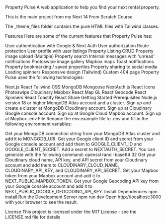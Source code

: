 Property Pulse
A web application to help you find your next rental property.

This is the main project from my Next 14 From Scratch Course

The _theme_files folder contains the pure HTML files with Tailwind classes.



Features
Here are some of the current features that Property Pulse has:

 User authentication with Google & Next Auth
 User authorization
 Route protection
 User profile with user listings
 Property Listing CRUD
 Property image upload (Multiple)
 Property search
 Internal messages with 'unread' notifications
 Photoswipe image gallery
 Mapbox maps
 Toast notifications
 Property bookmarking / saved properties
 Property sharing to social media
 Loading spinners
 Responsive design (Tailwind)
 Custom 404 page
Property Pulse uses the following technologies:

Next.js
React
Tailwind CSS
MongoDB
Mongoose
NextAuth.js
React Icons
Photoswipe
Cloudinary
Mapbox
React Map GL
React Geocode
React Spinners
React Toastify
React Share
Getting Started
Prerequisites
Node.js version 18 or higher
MongoDB Atlas account and a cluster. Sign up and create a cluster at MongoDB
Cloudinary account. Sign up at Cloudinary
Google console account. Sign up at Google Cloud
Mapbox account. Sign up at Mapbox
.env File
Rename the env.example file to .env and fill in the following environment variables:

Get your MongoDB connection string from your MongoDB Atlas cluster and add it to MONGODB_URI.
Get your Google client ID and secret from your Google console account and add them to GOOGLE_CLIENT_ID and GOOGLE_CLIENT_SECRET.
Add a secret to NEXTAUTH_SECRET. You can generate with the following command:
openssl rand -base64 32
Get your Cloudinary cloud name, API key, and API secret from your Cloudinary account and add them to CLOUDINARY_CLOUD_NAME, CLOUDINARY_API_KEY, and CLOUDINARY_API_SECRET.
Get your Mapbox token from your Mapbox account and add it to NEXT_PUBLIC_MAPBOX_TOKEN.
Get your Google Geocoding API key from your Google console account and add it to NEXT_PUBLIC_GOOGLE_GEOCODING_API_KEY.
Install Dependencies
npm install
Run the Development Server
npm run dev
Open http://localhost:3000 with your browser to see the result.

License
This project is licensed under the MIT License - see the LICENSE.md file for details
